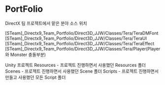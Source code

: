 # PortFolio

DirectX 팀 프로젝트에서 맡은 분야 소스 위치

[STeam]_Directx9_Team_Portfolio/Direct3D_JJW/Classes/Tera/TeraDMFont
[STeam]_Directx9_Team_Portfolio/Direct3D_JJW/Classes/Tera/TeraUI
[STeam]_Directx9_Team_Portfolio/Direct3D_JJW/Classes/Tera/TeraEffect
[STeam]_Directx9_Team_Portfolio/Direct3D_JJW/Classes/Tera/Player(Player와 Monster 충돌부분)

Unity 프로젝트
Resources - 프로젝트 진행하면서 사용했던 Resources 폴더
Scenes - 프로젝트 진행하면서 사용했던 Scene 폴더
Scripts - 프로젝트 진행하면서 만들고 사용했던 모든 Script 폴더
